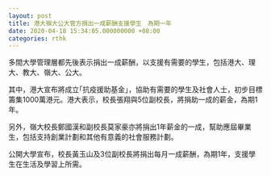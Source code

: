 ```yaml
---
layout: post
title: 港大嶺大公大管方捐出一成薪酬支援學生　為期一年
date: 2020-04-18 15:34:05.000000000 +08:00
categories: rthk
---
```


多間大學管理層都先後表示捐出一成薪酬，以支援有需要的學生，包括港大、理大、教大、嶺大、公大。

其中，港大宣布將成立｢抗疫援助基金｣，協助有需要的學生及社會人士，初步目標籌集1000萬港元。港大表示，校長張翔與5位副校長，將捐助一成的薪金，為期1年。

另外，嶺大校長鄭國漢和副校長莫家豪亦將捐出1年薪金的一成，幫助應屆畢業生，包括支持創業計劃和其他有意義的社會服務計劃。

公開大學宣布，校長黃玉山及3位副校長將捐出每月一成薪酬，為期1年，支援學生在生活及學習上所需。
